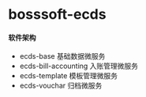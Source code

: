 # bosssoft-ecds

#### 软件架构
* ecds-base 基础数据微服务
* ecds-bill-accounting  入账管理微服务
* ecds-template  模板管理微服务
* ecds-vouchar 归档微服务




